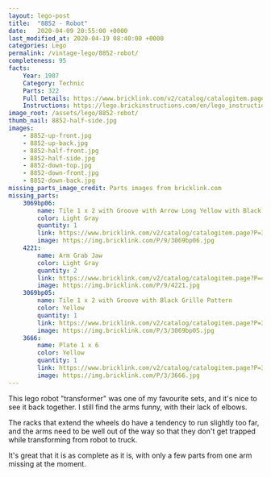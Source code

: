 ```yaml
---
layout: lego-post
title:  "8852 - Robot"
date:   2020-04-09 20:55:00 +0000
last_modified_at: 2020-04-19 08:40:00 +0000
categories: Lego
permalink: /vintage-lego/8852-robot/
completeness: 95
facts:
    Year: 1987
    Category: Technic
    Parts: 322
    Full Details: https://www.bricklink.com/v2/catalog/catalogitem.page?S=8852-1#T=S&O={%22iconly%22:0}
    Instructions: https://lego.brickinstructions.com/en/lego_instructions/set/8852/Robot
image_root: /assets/lego/8852-robot/
thumb_nail: 8852-half-side.jpg
images:
    - 8852-up-front.jpg
    - 8852-up-back.jpg
    - 8852-half-front.jpg
    - 8852-half-side.jpg
    - 8852-down-top.jpg
    - 8852-down-front.jpg
    - 8852-down-back.jpg
missing_parts_image_credit: Parts images from bricklink.com
missing_parts:
    3069bp06: 
        name: Tile 1 x 2 with Groove with Arrow Long Yellow with Black Border Pattern
        color: Light Gray
        quantity: 1
        link: https://www.bricklink.com/v2/catalog/catalogitem.page?P=3069bp06&idColor=9
        image: https://img.bricklink.com/P/9/3069bp06.jpg
    4221: 
        name: Arm Grab Jaw
        color: Light Gray
        quantity: 2
        link: https://www.bricklink.com/v2/catalog/catalogitem.page?P=4221&idColor=9
        image: https://img.bricklink.com/P/9/4221.jpg
    3069bp05: 
        name: Tile 1 x 2 with Groove with Black Grille Pattern
        color: Yellow
        quantity: 1
        link: https://www.bricklink.com/v2/catalog/catalogitem.page?P=3069bp05&idColor=3
        image: https://img.bricklink.com/P/3/3069bp05.jpg
    3666:
        name: Plate 1 x 6
        color: Yellow
        quantity: 1
        link: https://www.bricklink.com/v2/catalog/catalogitem.page?P=3666&idColor=3
        image: https://img.bricklink.com/P/3/3666.jpg
---
```


This lego robot "transformer" was one of my favourite sets, and it's nice to see it back together. I still find the arms funny, with their lack of elbows.

The racks that extend the wheels do have a tendency to run slightly too far, and the arms need to be well out of the way so that they don't get trapped while transforming from robot to truck.

It's great that it is as complete as it is, with only a few parts from one arm missing at the moment.